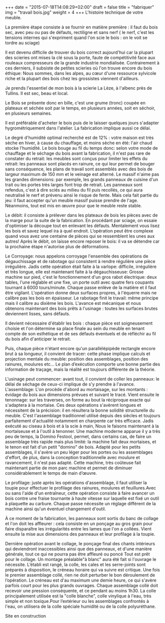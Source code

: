 +++
date = "2015-07-18T14:08:29+02:00"
draft = false
title = "fabriquer"
img = "travail bois.jpg"
weight = 4
+++
L'histoire technique de votre meuble. 

La première étape consiste à se fournir en matière première : il faut du bois sec, avec peu ou pas de défauts, rectiligne et sans nerf ( le nerf, c'est les tensions internes qui s'expriment quand l'on scie le bois : on le voit se tordre au sciage)

Il est devenu difficile de trouver du bois correct aujourd'hui car la plupart des scieries ont mises la clé sous la porte, faute de compétitivité face aux rouleaux compresseurs de la grande industrie mondialisée.
Contrairement à ces derniers, il subsiste de petites scieries où l'on trouve encore du bois éthique:
Nous sommes, dans les alpes, au cœur d'une ressource sylvicole riche et la plupart des bois chez les grossistes viennent d'ailleurs.

Je prends l'essentiel de mon bois à la scierie La Lèze, à l'albenc près de Tullins.
Il est sec, beau et local.

Le Bois se présente donc en bille, c'est une grume (tronc) coupée en plateaux et séchée soit par le temps, en plusieurs années, soit en séchoir, en plusieurs semaines.

Il est préférable d'acheter le bois puis de le laisser quelques jours s'adapter hygrométriquement dans l'atelier. La fabrication implique aussi ce délai.

Le degré d'humidité optimal recherché est de 12% : votre maison est très sèche en hiver, à cause du chauffage, et moins sèche en été: l'air chaud stocke l'humidité.
Le bois bouge au fil du temps donc: selon votre mode de chauffage et le séchage du bois avant la fabrication, il n'est pas rare de constater du retrait: les meubles sont conçus pour limiter les effets du retrait: les panneaux sont placés en rainure, ce qui leur permet de bouger sans conséquence, les plans de travail sont assemblés avec des bois de largeur maximum de 150 mm et le veinage est alterné. Le massif n'aime pas les grandes dimensions: par exemple, les grands panneaux de cuisine d'un trait ou les portes très larges font trop de retrait. Les panneaux sont refendus, c'est à dire sciés au milieu du fil puis recollés, ce qui aura neutralisé le nerf et prévenu ainsi le risque de fente.
Mais cela fait partie du jeu: il faut accepter qu'un meuble massif puisse prendre de l'age.
Néanmoins, tout est mis en œuvre pour que le meuble reste stable.


Le débit: il consiste à prélever dans les plateaux de bois les pièces avec de la marge pour la suite de la fabrication. En procédant par sciage, on essaie d'optimiser la découpe tout en enlevant les défauts.
Mentalement vous lisez les bois et savez lequel ira à quel endroit.
L’opération peut être complexe quand vous avez une centaine de pièces qui se ressemblent les unes aux autres!
Après le débit, on laisse encore reposer le bois: il va se détendre car la prochaine étape n'autorise plus de déformations.


Le Corroyage: nous appelons corroyage l'ensemble des opérations de dégauchissage et de rabotage qui consistent à rendre régulière une pièce irrégulière.
Jadis cette opération était faite à la varlope: difficile, irrégulière et très longue, elle est maintenant faite à la dégauchisseuse: Grosse machine sur pied, c'est le fonctionnement d'un gros rabot électrique: deux tables, l'une réglable et une fixe, un porte outil avec quatre fers coupants tournant à 6000 tours/minute.
Chaque passe enlève de la matière et il faut être vigilant.
L'opération donne deux surfaces propres, à l'équerre mais ne calibre pas les bois en épaisseur.
Le rabotage finit le travail: même principe mais il calibre au dixième les bois. L'avance est mécanique et nous obtenons maintenant des bois prêts à l'usinage : toutes les surfaces brutes deviennent lisses, sans défauts.

Il devient nécessaire d'établir les bois : chaque pièce est soigneusement choisie et l'on détermine sa place finale au sein du meuble en tenant compte de son esthétique et de ses défauts éventuels et de réfléchir au fil du bois afin d'anticiper le retrait. 


Puis, chaque pièce n'étant encore qu'un parallélépipède rectangle encore brut à sa longueur, il convient de tracer: cette phase implique calculs et projection mentale du meuble: position des assemblages, position des rainures, moulures etc...
Le plan d’exécution comporte une bonne partie des information de traçage, mais la réalité est toujours différente de la théorie.

L'usinage peut commencer: avant tout, il convient de coller les panneaux: le délai de séchage de ceux-ci implique de s'y prendre à l'avance.
L'assemblage:
L'on procède d'abord au mortaisage, sur les montants : évidage du bois aux dimensions prévues et suivant le tracé.
Vient ensuite le tenonnage: sur les traverses, on forme au bout la réciproque exacte qui s'adaptera à la mortaise.
Ces deux opérations s'avèrent longues et nécessitent de la précision: il en résultera la bonne solidité structurelle du meuble. C'est l'assemblage traditionnel utilisé depuis des siècles et toujours parfaitement d'actualité notamment en charpente car très efficace. Jadis exécuté au ciseau à bois et à la scie à main, Nous le faisons maintenant à la mortaiseuse et à l'outil à tenonner.
Une machine moderne apparue il y a très peu de temps, la Domino Festool, permet, dans certains cas, de faire un assemblage très rapide mais plus limité: la machine fait deux mortaises, et le tenon est fait d'un petit "domino" de bois. Adapté pour les petits assemblages, il s'avère un peu léger pour les portes ou les assemblages d'effort, de plus, dans la conception traditionnelle avec moulure et ravancement, il n'est pas adapté. Cette machine, très coûteuse fait maintenant partie de mon parc machine et permet de diminuer considérablement le temps de main d’œuvre.

Le profilage: juste après les opérations d'assemblage, il faut utiliser la toupie pour effectuer le profilage des rainures, moulures et feuillures.Avec ou sans l'aide d'un entraîneur,  cette opération consiste à faire avancer un bois contre une fraise tournante à haute vitesse sur laquelle est fixé un outil à plaquette au carbure. Chaque passe nécessite un réglage différent de la machine ainsi qu'un éventuel changement d'outil.

À ce moment de la fabrication, les panneaux sont sortis du banc de collage et l'on doit les affleurer : cela consiste en un ponçage au gros grain pour faire disparaître les irrégularités entre les lames que l'on a collées. Vient ensuite la mise aux dimensions des panneaux et leur profilage à la toupie. 

Dernière opération avant le collage, le ponçage final des chants intérieurs qui deviendront inaccessibles ainsi que des panneaux, et d'une manière générale,  tout ce qui ne pourra pas être affleuré ou  poncé
Tout est prêt pour le collage. Un montage préalable"à blanc" aura été fait si l'ouvrage le nécessite. L’établi est rangé, la colle,  les cales et les serre-joints sont préparés à disposition, le créneau horaire qui va suivre est critique. Une fois le premier assemblage collé,  rien ne doit perturber le bon déroulement de l’opération. Le créneau est d'au maximum une demie heure, ce qui s'avère parfois court pour les plus grands ouvrages.
Chaque assemblage collé doit recevoir une pression conséquente, et ce pendant au moins 1h30.
La colle principalement utilisée est la "colle blanche", colle vinylique à l'eau, très simple et non toxique.Pour l’extérieur ou les assemblages confrontés à l'eau, on utilisera de la colle spéciale humidité ou de la colle polyuréthane.

Site en construction



 
